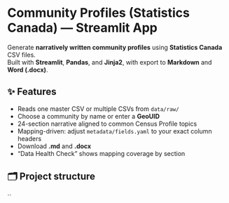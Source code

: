 # Community Profiles (Statistics Canada) — Streamlit App
Generate **narratively written community profiles** using **Statistics Canada** CSV files.  
Built with **Streamlit**, **Pandas**, and **Jinja2**, with export to **Markdown** and **Word (.docx)**.

## ✨ Features
- Reads one master CSV or multiple CSVs from `data/raw/`
- Choose a community by name or enter a **GeoUID**
- 24-section narrative aligned to common Census Profile topics
- Mapping-driven: adjust `metadata/fields.yaml` to your exact column headers
- Download **.md** and **.docx**
- “Data Health Check” shows mapping coverage by section

## 🗂 Project structure
``
